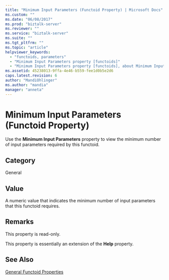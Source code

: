 ```yaml
---
title: "Minimum Input Parameters (Functoid Property) | Microsoft Docs"
ms.custom: ""
ms.date: "06/08/2017"
ms.prod: "biztalk-server"
ms.reviewer: ""
ms.service: "biztalk-server"
ms.suite: ""
ms.tgt_pltfrm: ""
ms.topic: "article"
helpviewer_keywords: 
  - "functoids, parameters"
  - "Minimum Input Parameters property [functoids]"
  - "Minimum Input Parameters property [functoids], about Minimum Input Parameters property"
ms.assetid: 45238013-9ffa-4e46-b559-fee1d0b5e2d6
caps.latest.revision: 6
author: "MandiOhlinger"
ms.author: "mandia"
manager: "anneta"
---
```

# Minimum Input Parameters (Functoid Property)
Use the **Minimum Input Parameters** property to view the minimum number of input parameters required by this functoid.  
  
## Category  
 General  
  
## Value  
 A numeric value that indicates the minimum number of input parameters that this functoid requires.  
  
## Remarks  
 This property is read-only.  
  
 This property is essentially an extension of the **Help** property.  
  
## See Also  
 [General Functoid Properties](../core/general-functoid-properties.md)